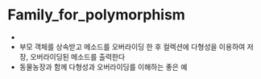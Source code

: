 # Family_for_polymorphism

-
- 부모 객체를 상속받고 메소드를 오버라이딩 한 후 컬렉션에 다형성을 이용하여 저장, 오버라이딩된 메소드를 출력한다 
- 동물농장과 함께 다형성과 오버라이딩를 이해하는 좋은 예
